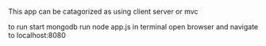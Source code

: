 This app can be catagorized as using client server or mvc

to run
	start mongodb
	run node app.js in terminal
	open browser and navigate to localhost:8080
